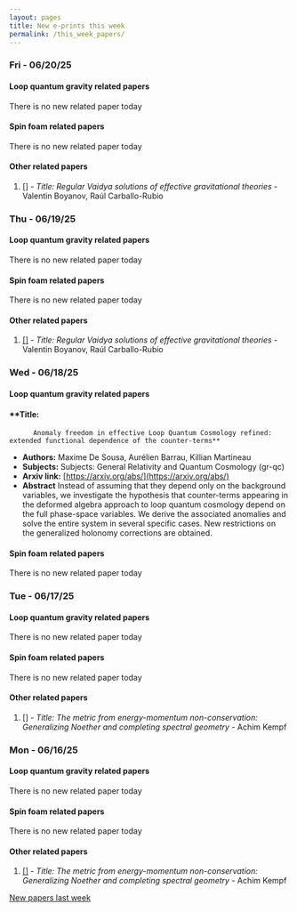 ```yaml
---
layout: pages
title: New e-prints this week
permalink: /this_week_papers/
---
```




### Fri - 06/20/25

#### Loop quantum gravity related papers

There is no new related paper today 

#### Spin foam related papers

There is no new related paper today 



#### Other related papers

1. [[]](https://arxiv.org/abs/) - *Title:
          Regular Vaidya solutions of effective gravitational theories* - Valentin Boyanov, Raúl Carballo-Rubio



### Thu - 06/19/25

#### Loop quantum gravity related papers

There is no new related paper today 

#### Spin foam related papers

There is no new related paper today 



#### Other related papers

1. [[]](https://arxiv.org/abs/) - *Title:
          Regular Vaidya solutions of effective gravitational theories* - Valentin Boyanov, Raúl Carballo-Rubio



### Wed - 06/18/25

#### Loop quantum gravity related papers

#### **Title:
          Anomaly freedom in effective Loop Quantum Cosmology refined: extended functional dependence of the counter-terms**
 - **Authors:** Maxime De Sousa, Aurélien Barrau, Killian Martineau
 - **Subjects:** Subjects:
General Relativity and Quantum Cosmology (gr-qc)
 - **Arxiv link:** [https://arxiv.org/abs/](https://arxiv.org/abs/)
 - **Abstract**
 Instead of assuming that they depend only on the background variables, we investigate the hypothesis that counter-terms appearing in the deformed algebra approach to loop quantum cosmology depend on the full phase-space variables. We derive the associated anomalies and solve the entire system in several specific cases. New restrictions on the generalized holonomy corrections are obtained. 

#### Spin foam related papers

There is no new related paper today 

### Tue - 06/17/25

#### Loop quantum gravity related papers

There is no new related paper today 

#### Spin foam related papers

There is no new related paper today 



#### Other related papers

1. [[]](https://arxiv.org/abs/) - *Title:
          The metric from energy-momentum non-conservation: Generalizing Noether and completing spectral geometry* - Achim Kempf



### Mon - 06/16/25

#### Loop quantum gravity related papers

There is no new related paper today 

#### Spin foam related papers

There is no new related paper today 



#### Other related papers

1. [[]](https://arxiv.org/abs/) - *Title:
          The metric from energy-momentum non-conservation: Generalizing Noether and completing spectral geometry* - Achim Kempf






[New papers last week]({{site.url}}/archived/weekly/pre-prints/2025/06/16/archived_weekly_papers.html)